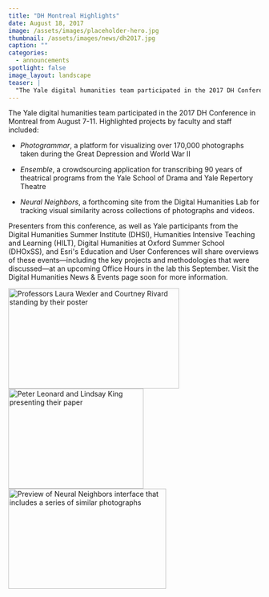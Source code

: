 ```yaml
---
title: "DH Montreal Highlights"
date: August 18, 2017
image: /assets/images/placeholder-hero.jpg
thumbnail: /assets/images/news/dh2017.jpg
caption: ""
categories: 
  - announcements
spotlight: false 
image_layout: landscape
teaser: |
  "The Yale digital humanities team participated in the 2017 DH Conference in Montreal from August 7-11. Highlighted projects by faculty and staff included: Photogrammar, a platform for visualizing..."
---
```


The Yale digital humanities team participated in the 2017 DH Conference in Montreal from August 7-11. Highlighted projects by faculty and staff included:
 * *Photogrammar*, a platform for visualizing over 170,000 photographs taken during the Great Depression and World War II
    
 * *Ensemble*, a crowdsourcing application for transcribing 90 years of theatrical programs from the Yale School of Drama and Yale Repertory Theatre

 * *Neural Neighbors*, a forthcoming site from the Digital Humanities Lab for tracking visual similarity across collections of photographs and videos.
    
Presenters from this conference, as well as Yale participants from the Digital Humanities Summer Institute (DHSI), Humanities Intensive Teaching and Learning (HILT), Digital Humanities at Oxford Summer School (DHOxSS), and Esri's Education and User Conferences will share overviews of these events—including the key projects and methodologies that were discussed—at an upcoming Office Hours in the lab this September. Visit the Digital Humanities News &amp; Events page soon for more information.
   
<a href="http://web.library.yale.edu/sites/default/files/images/DHMontreal1.jpg">
  <img alt="Professors Laura Wexler and Courtney Rivard standing by their poster" height="200" src="http://web.library.yale.edu/sites/default/files/resize/images/DHMontreal1-341x200.jpg" width="341"/>
</a>
<a href="http://web.library.yale.edu/sites/default/files/images/DHMontreal2.jpg">
  <img alt="Peter Leonard and Lindsay King presenting their paper" height="200" src="http://web.library.yale.edu/sites/default/files/resize/images/DHMontreal2-270x200.jpg" width="270"/>
</a>
<a href="http://web.library.yale.edu/sites/default/files/images/DHMontreal3.jpg">
  <img alt="Preview of Neural Neighbors interface that includes a series of similar photographs" height="200" src="http://web.library.yale.edu/sites/default/files/resize/images/DHMontreal3-315x200.jpg" width="315"/>
</a>